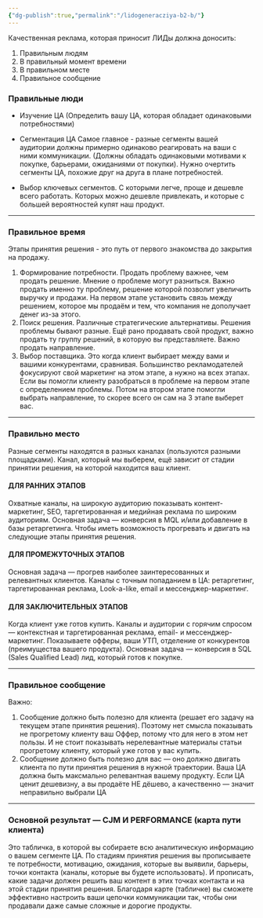 ```yaml
---
{"dg-publish":true,"permalink":"/lidogeneracziya-b2-b/"}
---
```


Качественная реклама, которая приносит ЛИДы должна доносить:
1. Правильным людям
2. В правильный момент времени
3. В правильном месте
4. Правильное сообщение
### Правильные люди
- Изучение ЦА (Определить вашу ЦА, которая обладает одинаковыми потребностями)

- Сегментация ЦА Самое главное - разные сегменты вашей аудитории должны примерно одинаково реагировать на ваши с ними коммуникации. (Должны обладать одинаковыми мотивами к покупке, барьерами, ожиданиями от покупки). Нужно очертить сегменты ЦА, похожие друг на друга в плане потребностей.

- Выбор ключевых сегментов. С которыми легче, проще и дешевле всего работать. Которых можно дешевле привлекать, и которые с большей вероятностей купят наш продукт.
****
### Правильное время
Этапы принятия решения - это путь от первого знакомства до закрытия на продажу.
1. Формирование потребности. Продать проблему важнее, чем продать решение. Мнение о проблеме могут разниться. Важно продать именно ту проблему, решение которой позволит увеличить выручку и продажи. На первом этапе установить связь между решением, которое мы продаём и тем, что компания не дополучает денег из-за этого.
2. Поиск решения. Различные стратегические альтернативы. Решения проблемы бывают разные. Ещё рано продавать свой продукт, важно продать ту группу решений, в которую вы представляете. Важно продать направление.
3. Выбор поставщика. Это когда клиент выбирает между вами и вашими конкурентами, сравнивая. Большинство рекламодателей фокусируют свой маркетинг на этом этапе, а нужно на всех этапах. 
Если вы помогли клиенту разобраться в проблеме на первом этапе с определением проблемы. Потом на втором этапе помогли выбрать направление, то скорее всего он сам на 3 этапе выберет вас.
****
### Правильно место

Разные сегменты находятся в разных каналах (пользуются разными площадками).
Канал, который мы выберем, ещё зависит от стадии принятии решения, на которой находится ваш клиент.

#### ДЛЯ РАННИХ ЭТАПОВ
Охватные каналы, на широкую аудиторию показывать контент-маркетинг, SEO, таргетированная и медийная реклама по широким аудиториям.
Основная задача — конверсия в MQL и/или добавление в базы ретаргетинга. Чтобы иметь возможность прогревать и двигать на следующие этапы принятия решения.

#### ДЛЯ ПРОМЕЖУТОЧНЫХ ЭТАПОВ
Основная задача — прогрев наиболее заинтересованных и релевантных клиентов.
Каналы с точным попаданием в ЦА: ретаргетинг, таргетированная реклама, Look-a-like,
email и мессенджер-маркетинг.
#### ДЛЯ ЗАКЛЮЧИТЕЛЬНЫХ ЭТАПОВ
Когда клиент уже готов купить.
Каналы и аудитории с горячим спросом — контекстная и таргетированная реклама, email- и
мессенджер-маркетинг.
Показываете офферы, ваши УТП, отделение от конкурентов (преимущества вашего продукта). 
Основная задача — конверсия в SQL (Sales Qualified Lead) лид, который готов к покупке.
****
### Правильное сообщение
Важно:
1) Сообщение должно быть полезно для клиента (решает его задачу на текущем этапе принятия решения). Поэтому нет смысла показывать не прогретому клиенту ваш Оффер, потому что для него в этом нет пользы. И не стоит показывать нерелевантные материалы статьи прогретому клиенту, который уже готов у вас купить.
2) Сообщение должно быть полезно для вас — оно должно двигать клиента по пути принятия решения в нужной траектории.
Ваша ЦА должна быть максмально релевантная вашему продукту. Если ЦА ценит дешевизну, а вы продаёте НЕ дёшево, а качественно — значит неправильно выбрали ЦА
****

### Основной результат — CJM И PERFORMANCE (карта пути клиента)
Это табличка, в которой вы собираете всю аналитическую информацию о вашем сегменте ЦА. 
По стадиям принятия решения вы прописываете те потребности, мотивацию, ожидания, которые вы выявили, барьеры,  точки контакта (каналы, которые вы будете использовать). И прописать, какие задачи должен решить ваш контент в этих точках контакта и на этой стадии принятия решения.
Благодаря карте (табличке) вы сможете эффективно настроить ваши цепочки коммуникации так, чтобы они продавали даже самые сложные и дорогие продукты.
